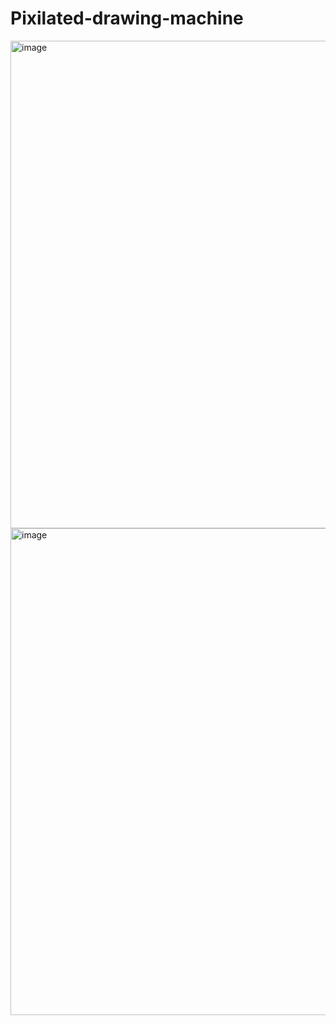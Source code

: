 # Pixilated-drawing-machine
<img width="997" height="780" alt="image" src="https://github.com/user-attachments/assets/18602e31-70a7-4fa4-a184-97759661dbcf" />

<img width="993" height="779" alt="image" src="https://github.com/user-attachments/assets/7a57cbd7-aad8-4240-ba66-4b4551f68cbe" />

